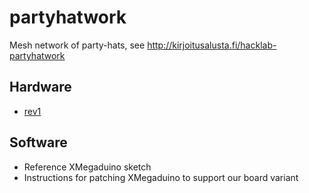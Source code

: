partyhatwork
============

Mesh network of party-hats, see http://kirjoitusalusta.fi/hacklab-partyhatwork

## Hardware

  * [rev1](./hardware/rev1/)

## Software

  * Reference XMegaduino sketch
  * Instructions for patching XMegaduino to support our board variant
